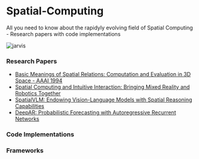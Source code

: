 # Spatial-Computing
All you need to know about the rapidyly evolving field of Spatial Computing - Research papers with code implementations

![jarvis](https://github.com/Jaykef/Spatial-Computing/assets/11355002/e276e9fc-d3f9-42ad-922f-8e2a87e9ffb2)

### Research Papers
<ul>
  <li><a href="https://cdn.aaai.org/AAAI/1994/AAAI94-214.pdf">Basic Meanings of Spatial Relations: Computation and Evaluation in 3D Space - AAAI 1994</a></li>
  <li><a href="https://github.com/Jaykef/Spatial-Computing/blob/main/Research-Papers/Spatial-Computing-and%20Intuitive-Interaction.pdf">Spatial Computing and Intuitive Interaction: Bringing Mixed Reality and Robotics Together</a></li>
  
  <li><a href="https://github.com/Jaykef/Spatial-Computing/blob/main/Research-Papers/Spatial-Computing-and%20Intuitive-Interaction.pd">SpatialVLM: Endowing Vision-Language Models with Spatial Reasoning Capabilities</a></li>
  
  <li><a href="https://arxiv.org/pdf/1704.04110v3.pdf">DeepAR: Probabilistic Forecasting with Autoregressive Recurrent Networks</a></li>
</ul>

### Code Implementations

### Frameworks


